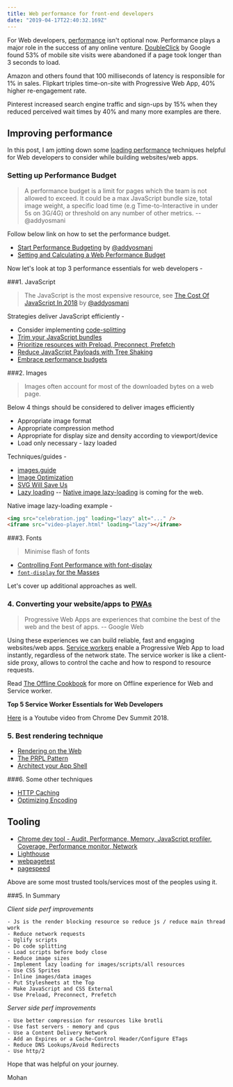 ```yaml
---
title: Web performance for front-end developers
date: "2019-04-17T22:40:32.169Z"
---
```


For Web developers, [performance](https://developers.google.com/web/fundamentals/performance/why-performance-matters/) isn't optional now. Performance plays a major role in the success of any online venture. [DoubleClick](https://www.doubleclickbygoogle.com/articles/mobile-speed-matters/) by Google found 53% of mobile site visits were abandoned if a page took longer than 3 seconds to load.

Amazon and others found that 100 milliseconds of latency is responsible for 1% in sales. Flipkart triples time-on-site with Progressive Web App, 40% higher re-engagement rate.

Pinterest increased search engine traffic and sign-ups by 15% when they reduced perceived wait times by 40% and many more examples are there.

## Improving performance

In this post, I am jotting down some [loading performance](https://developers.google.com/web/fundamentals/performance/get-started/) techniques helpful for Web developers to consider while building websites/web apps.

### Setting up Performance Budget

> A performance budget is a limit for pages which the team is not allowed to exceed. It could be a max JavaScript bundle size, total image weight, a specific load time (e.g Time-to-Interactive in under 5s on 3G/4G) or threshold on any number of other metrics. -- @addyosmani

Follow below link on how to set the performance budget.

- [Start Performance Budgeting](https://addyosmani.com/blog/performance-budgets/) by [@addyosmani](https://mobile.twitter.com/addyosmani)
- [Setting and Calculating a Web Performance Budget](https://www.keycdn.com/blog/web-performance-budget#setting-a-web-performance-budget)


Now let's look at top 3 performance essentials for web developers -

###1. JavaScript

> The JavaScript is the most expensive resource, see [The Cost Of JavaScript In 2018](https://medium.com/@addyosmani/the-cost-of-javascript-in-2018-7d8950fbb5d4) by [@addyosmani](https://mobile.twitter.com/addyosmani)

Strategies deliver JavaScript efficiently -

  - Consider implementing [code-splitting](https://webpack.js.org/guides/code-splitting/)
  - [Trim your JavaScript bundles](https://nolanlawson.com/2018/03/20/smaller-lodash-bundles-with-webpack-and-babel/)
  - [Prioritize resources with Preload, Preconnect, Prefetch](https://developers.google.com/web/fundamentals/performance/resource-prioritization)
  - [Reduce JavaScript Payloads with Tree Shaking](https://developers.google.com/web/fundamentals/performance/optimizing-javascript/tree-shaking/)
  - [Embrace performance budgets](https://infrequently.org/2017/10/can-you-afford-it-real-world-web-performance-budgets/)



###2. Images

> Images often account for most of the downloaded bytes on a web page.

Below 4 things should be considered to deliver images efficiently

- Appropriate image format
- Appropriate compression method
- Appropriate for display size and density according to viewport/device
- Load only necessary - lazy loaded

Techniques/guides -

- [images.guide](https://images.guide/)
- [Image Optimization](https://developers.google.com/web/fundamentals/performance/optimizing-content-efficiency/image-optimization)
- [SVG Will Save Us](https://svgontheweb.com/)
- [Lazy loading](https://developers.google.com/web/fundamentals/performance/lazy-loading-guidance/images-and-video/)
-- [Native image lazy-loading](https://addyosmani.com/blog/lazy-loading/) is coming for the web.


Native image lazy-loading example -

```html
<img src="celebration.jpg" loading="lazy" alt="..." />
<iframe src="video-player.html" loading="lazy"></iframe>
```


###3. Fonts

> Minimise flash of fonts

- [Controlling Font Performance with font-display](https://developers.google.com/web/updates/2016/02/font-display)
- [`font-display` for the Masses](https://css-tricks.com/font-display-masses/)


Let's cover up additional approaches as well.


### 4. Converting your website/apps to [PWAs](https://developers.google.com/web/fundamentals/codelabs/your-first-pwapp/)

> Progressive Web Apps are experiences that combine the best of the web and the best of apps. -- Google Web

Using these experiences we can build reliable, fast and engaging websites/web apps. [Service workers](https://developers.google.com/web/fundamentals/primers/service-workers/) enable a Progressive Web App to load instantly, regardless of the network state. The service worker is like a client-side proxy, allows to control the cache and how to respond to resource requests.

Read [The Offline Cookbook](https://developers.google.com/web/fundamentals/instant-and-offline/offline-cookbook/) for more on Offline experience for Web and Service worker.

**Top 5 Service Worker Essentials for Web Developers**

[Here](https://www.youtube.com/watch?v=IBpQlNeq5-o&index=3&list=PLNYkxOF6rcIDjlCx1PcphPpmf43aKOAdF&t=0s) is a Youtube video from Chrome Dev Summit 2018.

### 5. Best rendering technique

- [Rendering on the Web](https://developers.google.com/web/updates/2019/02/rendering-on-the-web)
- [The PRPL Pattern](https://developers.google.com/web/fundamentals/performance/prpl-pattern/)
- [Architect your App Shell](https://codelabs.developers.google.com/codelabs/your-first-pwapp/#2)


###6. Some other techniques

- [HTTP Caching](https://developers.google.com/web/fundamentals/performance/optimizing-content-efficiency/http-caching)
- [Optimizing Encoding](https://developers.google.com/web/fundamentals/performance/optimizing-content-efficiency/optimize-encoding-and-transfer)


## Tooling

- [Chrome dev tool - Audit, Performance, Memory, JavaScript profiler, Coverage, Performance monitor, Network](https://developers.google.com/web/tools/chrome-devtools/)
- [Lighthouse](https://developers.google.com/web/tools/lighthouse/)
- [webpagetest](https://www.webpagetest.org/)
- [pagespeed](https://developers.google.com/speed/pagespeed/module/)

Above are some most trusted tools/services most of the peoples using it.

###5. In Summary

*Client side perf improvements*

	- Js is the render blocking resource so reduce js / reduce main thread work
	- Reduce network requests
	- Uglify scripts
	- Do code splitting
	- Load scripts before body close
	- Reduce image sizes
	- Implement lazy loading for images/scripts/all resources
	- Use CSS Sprites
	- Inline images/data images
	- Put Stylesheets at the Top
	- Make JavaScript and CSS External
	- Use Preload, Preconnect, Prefetch

*Server side perf improvements*

	- Use better compression for resources like brotli
	- Use fast servers - memory and cpus
	- Use a Content Delivery Network
	- Add an Expires or a Cache-Control Header/Configure ETags
	- Reduce DNS Lookups/Avoid Redirects
	- Use http/2


Hope that was helpful on your journey.

Mohan
